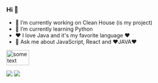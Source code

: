 ### Hi 👋

- 🔭 I’m currently working on Clean House (is my project)
- 🌱 I’m currently learning Python
- ❤️ I love Java and it's my favorite language ❤️
- 💬 Ask me about JavaScript, React and ❤️JAVA❤️
        
<img src="https://github-readme-stats.vercel.app/api?username=anuraghazra)](https://github.com/anuraghazra/github-readme-stats" alt="some text" width=60 height=40/>  

[<img src="https://img.shields.io/badge/linkedin-%230077B5.svg?&style=for-the-badge&logo=linkedin&logoColor=white" />](https://www.linkedin.com/in/rian-m-9535b9116/) [<img src = "https://img.shields.io/badge/instagram-%23E4405F.svg?&style=for-the-badge&logo=instagram&logoColor=white">](https://www.instagram.com/rian_mendes5/)
